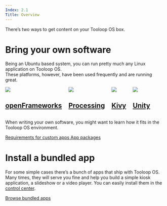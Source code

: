```yaml
---
Index: 2.1
Title: Overview
---
```


There’s two ways to get content on your Tooloop OS box.


# Bring your own software

Being an Ubuntu based system, you can run pretty much any Linux application on Tooloop OS.  
These platforms, however, have been used frequently and are running great.

<div class="container content has-text-centered my-6 has-background-light">
    <div class="columns is-centered my-6">
        <a class="column call-to-action" href="http://openframeworks.cc/">
            <figure class="image is-48x48" style="margin: auto;">
                <img src="%base_url%/assets/logo-openframeworks.svg">
            </figure>
            <h2 class="title is-size-5 is-marginless">openFrameworks</h2>
        </a>
        <a class="column call-to-action" href="https://processing.org/">
            <figure class="image is-48x48" style="margin: auto;">
                <img src="%base_url%/assets/logo-processing.png">
            </figure>
            <h2 class="title is-size-5 is-marginless">Processing</h2>
        </a>
        <a class="column call-to-action" href="https://kivy.org/">
            <figure class="image is-48x48" style="margin: auto;">
                <img src="%base_url%/assets/logo-kivy.png">
            </figure>
            <h2 class="title is-size-5 is-marginless">Kivy</h2>
        </a>
        <a class="column call-to-action" href="https://unity.com/">
            <figure class="image is-48x48" style="margin: auto;">
                <img src="%base_url%/assets/logo-unity.svg">
            </figure>
            <h2 class="title is-size-5 is-marginless">Unity</h2>
        </a>
    </div>
</div>

When writing your own software, you might want to learn how it fits in the Tooloop OS environment.

<div class="buttons">
    <a href="/Apps/Requirements for Custom Apps" class="button is-primary mb-6">
        <span class="icon"><i class="fa fa-circle-info"></i></span>
        <span>Requirements for custom apps</span>
    </a>
    <a href="/Apps/App Packages" class="button is-primary mb-6">
        <span class="icon"><i class="fa fa-box"></i></span>
        <span>App packages</span>
    </a>
</div>


# Install a bundled app

For some simple cases there’s a bunch of apps that ship with Tooloop OS.
Many times, they will serve you fine and help you build a simple kiosk application, a slideshow or a video player. You can easily install them in the [control center](/Getting%20started/Control%20Center).

<a href="/Apps/Bundled Apps" class="button is-info mb-6">
    <span class="icon"><i class="fa fa-store"></i></span>
    <span>Browse bundled apps</span>
</a>
